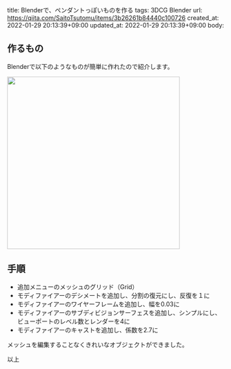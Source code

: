 title: Blenderで、ペンダントっぽいものを作る
tags: 3DCG Blender
url: https://qiita.com/SaitoTsutomu/items/3b26261b84440c100726
created_at: 2022-01-29 20:13:39+09:00
updated_at: 2022-01-29 20:13:39+09:00
body:

## 作るもの

Blenderで以下のようなものが簡単に作れたので紹介します。

<img src="https://qiita-image-store.s3.ap-northeast-1.amazonaws.com/0/13955/db17108e-11fd-d267-efdb-a857543e06e6.jpeg" width="400">


## 手順

- 追加メニューのメッシュのグリッド（Grid）
- モディファイアーのデシメートを追加し、分割の復元にし、反復を１に
- モディファイアーのワイヤーフレームを追加し、幅を0.03に
- モディファイアーのサブディビジョンサーフェスを追加し、シンプルにし、ビューポートのレベル数とレンダーを4に
- モディファイアーのキャストを追加し、係数を2.7に

メッシュを編集することなくきれいなオブジェクトができました。

以上

